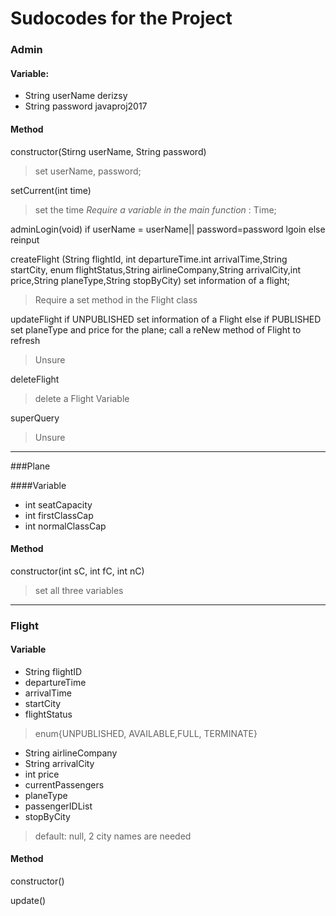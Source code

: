 # Sudocodes for the Project

### Admin

#### Variable:
*  String userName derizsy
*  String password javaproj2017


#### Method
constructor(Stirng userName, String password)
>set userName, password;

setCurrent(int time)
>set the time
*Require a variable in the main function* : Time;

adminLogin(void)
	if userName = userName|| password=password
		lgoin
	else
		reinput

createFlight (String flightId, int departureTime.int  arrivalTime,String  startCity, enum flightStatus,String  airlineCompany,String  arrivalCity,int  price,String  planeType,String  stopByCity)
	set information of a flight;

> Require a set method in the Flight class

updateFlight
	if UNPUBLISHED
		set information of a Flight
	else if PUBLISHED
		set planeType and price for the plane;
	call a reNew method of Flight to refresh

> Unsure  

deleteFlight
>delete a Flight Variable

superQuery
>Unsure

***
###Plane

####Variable
* int seatCapacity
* int firstClassCap
* int normalClassCap

#### Method
constructor(int sC, int fC, int nC)
>set all three variables

***
### Flight

#### Variable
* String flightID
* departureTime
* arrivalTime
* startCity
* flightStatus
> enum{UNPUBLISHED, AVAILABLE,FULL, TERMINATE}

* String airlineCompany
* String arrivalCity
* int price
* currentPassengers
* planeType
* passengerIDList
* stopByCity
>default: null, 2 city names are needed

#### Method
constructor()

update()

